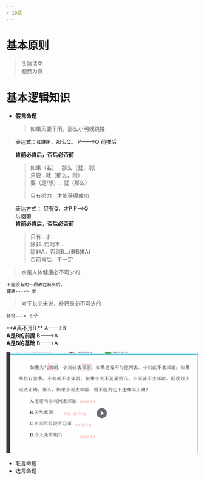 ```yaml
---
> 10题
---
```


# 基本原则

> 头脑清空  
> 题目为真

# 基本逻辑知识

* **假言命题**

  > 如果天要下雨，那么小明就跳楼

  表达式：如果P，那么Q。  P---&gt;Q 前推后

  **肯前必肯后，否后必否前**

  > 如果（若）...那么（就，则）  
  >   只要...就（那么，则）  
  >   要（是/想）...就（那么）
  >
  > 只有努力，才能获得成功

  表达方式： 只有Q，才P   P--&gt;Q  
    后退前  
    **肯前必肯后，否后必否前**

  > 只有...才...  
  >   除非..否则不...  
  >   除非A，否则B...\(非B推A\)  
  >   否前肯后，不一定

> 水是人体健康必不可少的.

```
不能没有的一项改在箭头后。
健康----> 水
```

> 对于长个来说，补钙是必不可少的

```
补钙---> 长个
```

**A离不开B **  A---&gt;B  
 **A是B的前提** B---&gt;A  
 **A是B的基础**     B---&gt;A

![](/assets/lj_1.png)

* 联言命题
* 选言命题



